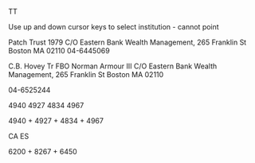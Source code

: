 TT

Use up and down cursor keys to select institution - cannot point


Patch Trust 1979
C/O Eastern Bank Wealth Management, 265 Franklin St
Boston
MA
02110
04-6445069



C.B. Hovey Tr FBO Norman Armour III
C/O Eastern Bank Wealth Management, 265 Franklin St
Boston
MA
02110

04-6525244

4940
4927
4834
4967

4940 +  4927 + 4834 + 4967

CA ES

6200 + 8267 + 6450
